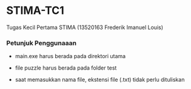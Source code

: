 # STIMA-TC1
Tugas Kecil Pertama STIMA (13520163 Frederik Imanuel Louis)

### Petunjuk Penggunaaan

- main.exe harus berada pada direktori utama

- file puzzle harus berada pada folder test

- saat memasukkan nama file, ekstensi file (.txt) tidak perlu dituliskan
